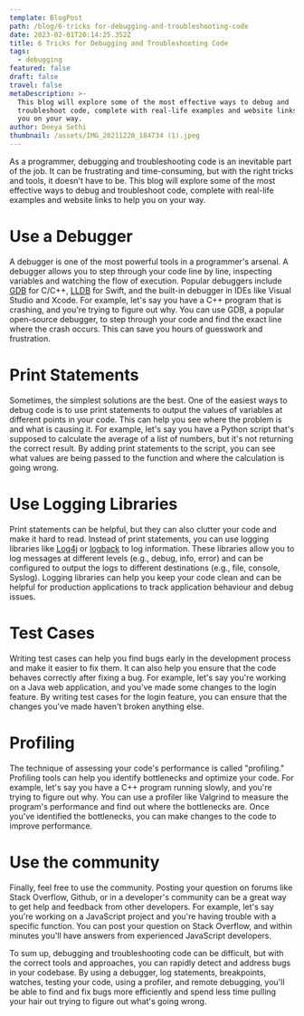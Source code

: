 ```yaml
---
template: BlogPost
path: /blog/6-tricks for-debugging-and-troubleshooting-code
date: 2023-02-01T20:14:25.352Z
title: 6 Tricks for Debugging and Troubleshooting Code
tags:
  - debugging
featured: false
draft: false
travel: false
metaDescription: >-
  This blog will explore some of the most effective ways to debug and
  troubleshoot code, complete with real-life examples and website links to help
  you on your way.
author: Deeya Sethi
thumbnail: /assets/IMG_20211220_184734 (1).jpeg
---
```

As a programmer, debugging and troubleshooting code is an inevitable part of the job. It can be frustrating and time-consuming, but with the right tricks and tools, it doesn't have to be. This blog will explore some of the most effective ways to debug and troubleshoot code, complete with real-life examples and website links to help you on your way.

# **Use a Debugger**

A debugger is one of the most powerful tools in a programmer's arsenal. A debugger allows you to step through your code line by line, inspecting variables and watching the flow of execution. Popular debuggers include [GDB](https://www.gnu.org/software/gdb/) for C/C++, [LLDB](https://lldb.llvm.org/) for Swift, and the built-in debugger in IDEs like Visual Studio and Xcode. For example, let's say you have a C++ program that is crashing, and you're trying to figure out why. You can use GDB, a popular open-source debugger, to step through your code and find the exact line where the crash occurs. This can save you hours of guesswork and frustration.

# **Print Statements**

Sometimes, the simplest solutions are the best. One of the easiest ways to debug code is to use print statements to output the values of variables at different points in your code. This can help you see where the problem is and what is causing it. For example, let's say you have a Python script that's supposed to calculate the average of a list of numbers, but it's not returning the correct result. By adding print statements to the script, you can see what values are being passed to the function and where the calculation is going wrong.

# **Use Logging Libraries**

Print statements can be helpful, but they can also clutter your code and make it hard to read. Instead of print statements, you can use logging libraries like [Log4j](https://logging.apache.org/log4j/) or [logback](https://logback.qos.ch/) to log information. These libraries allow you to log messages at different levels (e.g., debug, info, error) and can be configured to output the logs to different destinations (e.g., file, console, Syslog). Logging libraries can help you keep your code clean and can be helpful for production applications to track application behaviour and debug issues.

# **Test Cases**

Writing test cases can help you find bugs early in the development process and make it easier to fix them. It can also help you ensure that the code behaves correctly after fixing a bug. For example, let's say you're working on a Java web application, and you've made some changes to the login feature. By writing test cases for the login feature, you can ensure that the changes you've made haven't broken anything else.

# **Profiling**

The technique of assessing your code's performance is called "profiling." Profiling tools can help you identify bottlenecks and optimize your code. For example, let's say you have a C++ program running slowly, and you're trying to figure out why. You can use a profiler like Valgrind to measure the program's performance and find out where the bottlenecks are. Once you've identified the bottlenecks, you can make changes to the code to improve performance.



# **Use the community**

Finally, feel free to use the community. Posting your question on forums like Stack Overflow, Github, or in a developer's community can be a great way to get help and feedback from other developers. For example, let's say you're working on a JavaScript project and you're having trouble with a specific function. You can post your question on Stack Overflow, and within minutes you'll have answers from experienced JavaScript developers.

To sum up, debugging and troubleshooting code can be difficult, but with the correct tools and approaches, you can rapidly detect and address bugs in your codebase. By using a debugger, log statements, breakpoints, watches, testing your code, using a profiler, and remote debugging, you'll be able to find and fix bugs more efficiently and spend less time pulling your hair out trying to figure out what's going wrong.
